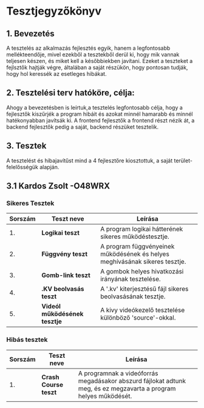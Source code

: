 # Tesztjegyzőkönyv

## 1. Bevezetés
A tesztelés az alkalmazás fejlesztés egyik, hanem a legfontosabb mellékteendője,
mivel ezekből a tesztekből derül ki, hogy mik vannak teljesen készen, és miket kell a későbbiekben javítani.
Ezeket a teszteket a fejlsztők hajtják végre, általában a saját részükön, hogy pontosan tudják,
hogy hol keressék az esetleges hibákat.

## 2. Tesztelési terv hatóköre, célja:
Ahogy a bevezetésben is leírtuk,a tesztelés legfontosabb célja, hogy a fejlesztők kiszűrjék a program hibáit
és azokat minnél hamarabb és minnél hatékonyabban javítsák ki.
A frontend fejlesztők a frontend részt nézik át, a backend fejlesztők pedig a saját, backend részüket tesztelik.

## 3. Tesztek
A tesztelést és hibajavítűst mind a 4 fejlesztőre kiosztottuk, a saját terület-felelősségük alapján.

## 3.1 Kardos Zsolt -O48WRX

### Sikeres Tesztek

| Sorszám | Teszt neve | Leírása |
|---|---|---|
| 1. | **Logikai teszt** | A program logikai hátterének sikeres működéstesztje. |
| 2. | **Függvény teszt** | A program függvényeinek működésének és helyes meghívásának sikeres tesztje. |
| 3. | **Gomb-link teszt** | A gombok helyes hivatkozási irányának tesztelése. |
| 4. | **.KV beolvasás teszt** | A '.kv' kiterjesztésű fájl sikeres beolvasásának tesztje. |
| 5. | **Videól működésének tesztje** | A kivy videókezelő tesztelése különböző 'source'-okkal. |

### Hibás tesztek

| Sorszám | Teszt neve | Leírása |
|---|---|---|
| 1. | **Crash Course teszt** | A programnak a videóforrás megadásakor abszurd fájlokat adtunk meg, és ez megzavarta a program helyes működését. |
